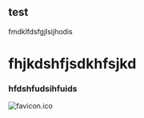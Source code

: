 ## test

fmdklfdsfgjlsijhodis
# fhjkdshfjsdkhfsjkd
### hfdshfudsihfuids
![favicon.ico](/favicon.ico)